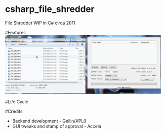 # csharp_file_shredder
File Shredder WIP in C# circa 2011

#Features
![GUI Demo](/readme/gui.gif)

#Life Cycle


#Credits
* Backend development - Gellin/XPL0
* GUI tweaks and stamp of approval - Accela
